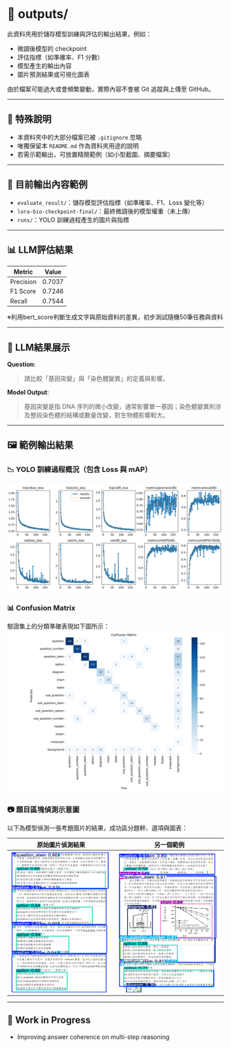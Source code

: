 # 📂 outputs/

此資料夾用於儲存模型訓練與評估的輸出結果，例如：

- 微調後模型的 checkpoint
- 評估指標（如準確率、F1 分數）
- 模型產生的輸出內容
- 圖片預測結果或可視化圖表

由於檔案可能過大或會頻繁變動，實際內容不會被 Git 追蹤與上傳至 GitHub。

---

## 📌 特殊說明

- 本資料夾中的大部分檔案已被 `.gitignore` 忽略  
- 唯獨保留本 `README.md` 作為資料夾用途的說明  
- 若需示範輸出，可放置精簡範例（如小型截圖、摘要檔案）

---

## 🔄 目前輸出內容範例

- `evaluate_result/`：儲存模型評估指標（如準確率、F1、Loss 變化等）
- `lora-bio-checkpoint-final/`：最終微調後的模型權重（未上傳）
- `runs/`：YOLO 訓練過程產生的圖片與指標

---

## 📊 LLM評估結果

| Metric        | Value     |
|---------------|-----------|
| Precision     | 0.7037    |
| F1 Score      | 0.7246    |
| Recall        | 0.7544    |

※利用bert_score判斷生成文字與原始資料的差異，初步測試隨機50筆任務與資料

---

## 📝 LLM結果展示

**Question**:
> 請比較「基因突變」與「染色體變異」的定義與影響。

**Model Output**:
> 基因突變是指 DNA 序列的微小改變，通常影響單一基因；染色體變異則涉及整段染色體的結構或數量改變，對生物體影響較大。


---

## 🖼️ 範例輸出結果

### 📉 YOLO 訓練過程概況（包含 Loss 與 mAP）
![Training Results](results.png)

### 📊 Confusion Matrix
驗證集上的分類準確表現如下圖所示：
![Confusion Matrix](yolo_confusion_matrix.png)

### 📷 題目區塊偵測示意圖
以下為模型偵測一張考題圖片的結果，成功區分題幹、選項與圖表：

| 原始圖片偵測結果 | 另一個範例 |
|------------------|------------|
| ![Sample 1](sample_detect_1.jpg) | ![Sample 2](sample_detect_2.jpg) |

---

## 🚧 Work in Progress

- Improving answer coherence on multi-step reasoning
